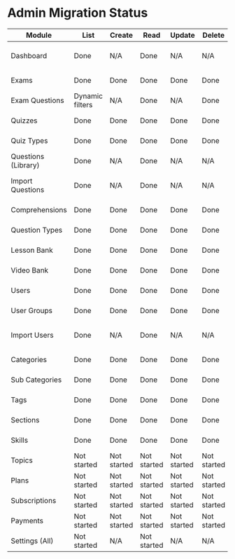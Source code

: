 # Admin Migration Status

| Module              | List            | Create      | Read        | Update      | Delete      | Notes                                   |
| ------------------- | --------------- | ----------- | ----------- | ----------- | ----------- | --------------------------------------- |
| Dashboard           | Done            | N/A         | Done        | N/A         | N/A         | GET /api/admin/dashboard wired to React |
| Exams               | Done            | Done        | Done        | Done        | Done        | Create/Update wired to API              |
| Exam Questions      | Dynamic filters | N/A         | Done        | N/A         | Done        | Attach/remove wired                     |
| Quizzes             | Done            | Done        | Done        | Done        | Done        | CRUD wired to /api/quizzes              |
| Quiz Types          | Done            | Done        | Done        | Done        | Done        | CRUD wired to /api/quiz-types           |
| Questions (Library) | Done            | N/A         | Done        | N/A         | N/A         | Filters + pagination via /api/questions |
| Import Questions    | Done            | N/A         | Done        | N/A         | N/A         | POST /api/questions/import wired        |
| Comprehensions      | Done            | Done        | Done        | Done        | Done        | CRUD wired to /api/comprehensions       |
| Question Types      | Done            | Done        | Done        | Done        | Done        | CRUD wired to /api/question-types       |
| Lesson Bank         | Done            | Done        | Done        | Done        | Done        | CRUD wired to /api/lessons              |
| Video Bank          | Done            | Done        | Done        | Done        | Done        | CRUD wired to /api/videos               |
| Users               | Done            | Done        | Done        | Done        | Done        | CRUD wired to /api/users                |
| User Groups         | Done            | Done        | Done        | Done        | Done        | CRUD wired to /api/user-groups          |
| Import Users        | Done            | N/A         | Done        | N/A         | N/A         | POST /api/users/import wired            |
| Categories          | Done            | Done        | Done        | Done        | Done        | CRUD wired to /api/categories           |
| Sub Categories      | Done            | Done        | Done        | Done        | Done        | CRUD wired to /api/sub-categories       |
| Tags                | Done            | Done        | Done        | Done        | Done        | CRUD wired to /api/tags                 |
| Sections            | Done            | Done        | Done        | Done        | Done        | CRUD wired to /api/sections             |
| Skills              | Done            | Done        | Done        | Done        | Done        | CRUD wired to /api/skills               |
| Topics              | Not started     | Not started | Not started | Not started | Not started |                                         |
| Plans               | Not started     | Not started | Not started | Not started | Not started |                                         |
| Subscriptions       | Not started     | Not started | Not started | Not started | Not started |                                         |
| Payments            | Not started     | Not started | Not started | Not started | Not started |                                         |
| Settings (All)      | Not started     | N/A         | Not started | N/A         | N/A         |                                         |
